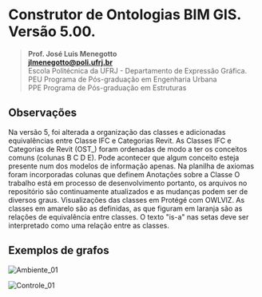 # Construtor de Ontologias BIM GIS. Versão 5.00.
>**Prof. José Luis Menegotto**<br>
>**jlmenegotto@poli.ufrj.br**<br>
>Escola Politécnica da UFRJ - Departamento de Expressão Gráfica.<br>
>PEU Programa de Pós-graduação em Engenharia Urbana<br>
>PPE Programa de Pós-graduação em Estruturas<br>

## Observações 

Na versão 5, foi alterada a organização das classes e adicionadas equivalências entre Classe IFC e Categorias Revit.
As Classes IFC e Categorias de Revit (OST_) foram ordenadas de modo a ter os conceitos comuns (colunas B C D E).
Pode acontecer que algum conceito esteja presente num dos modelos de informação apenas. 
Na planilha de axiomas foram incorporadas colunas que definem Anotações sobre a Classe 
O trabalho está em processo de desenvolvimento portanto, os arquivos no repositório são continuamente atualizados e as mudanças podem ser de diversos graus.
Visualizações das classes em Protégé com OWLVIZ. 
As classes em amarelo são as definidas, as que figuram em laranja são as relações de equivalência entre classes. 
O texto "is-a" nas setas deve ser interpretado como uma relação entre as classes.

## Exemplos de grafos

![Ambiente_01](https://github.com/user-attachments/assets/d5b41efa-17f8-4fba-8b7d-ad4f4d39df58)

![Controle_01](https://github.com/user-attachments/assets/5f49fde5-5580-436e-b0f2-a18610aa9cbf)

